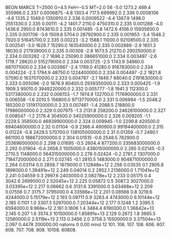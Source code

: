 BEGN
MARCS T=2500 G=4.5 FeH=-0.5 MT=2.0
                  56
-5.0 1273.2 469.4 355966.0 2.337 0.0006875 
-4.8 1303.4 717.5 699992.0 2.336 0.0008106 
-4.6 1335.2 1049.0 1350910.0 2.336 0.0009522 
-4.4 1367.9 1498.0 2551330.0 2.335 0.00111 
-4.2 1401.7 2110.0 4750310.0 2.335 0.001288 
-4.0 1436.6 2950.0 8743610.0 2.335 0.001485 
-3.8 1472.6 4106.0 15935600.0 2.335 0.001706 
-3.6 1509.8 5704.0 28792900.0 2.335 0.001953 
-3.4 1548.2 7920.0 51645700.0 2.335 0.00223 
-3.2 1588.1 11000.0 92108500.0 2.335 0.002541 
-3.0 1629.7 15290.0 163540000.0 2.335 0.002889 
-2.9 1651.3 18030.0 217939000.0 2.335 0.00308 
-2.8 1673.5 21270.0 290250000.0 2.334 0.003282 
-2.7 1696.2 25090.0 386651000.0 2.334 0.003497 
-2.6 1719.7 29620.0 515279000.0 2.334 0.003725 
-2.5 1743.9 34960.0 687071000.0 2.334 0.003967 
-2.4 1769.0 41280.0 916783000.0 2.334 0.004224 
-2.3 1794.9 48750.0 1224400000.0 2.334 0.004497 
-2.2 1821.8 57590.0 1637070000.0 2.333 0.004787 
-2.1 1849.7 68040.0 2191830000.0 2.333 0.005096 
-2.0 1878.9 80400.0 2939350000.0 2.333 0.005425 
-1.9 1909.3 95010.0 3949220000.0 2.332 0.005777 
-1.8 1941.3 112300.0 5317380000.0 2.332 0.006153 
-1.7 1974.9 132700.0 7176900000.0 2.331 0.006558 
-1.6 2010.5 156800.0 9713770000.0 2.331 0.006994 
-1.5 2048.2 185200.0 13191700000.0 2.33 0.007461 
-1.4 2088.5 218800.0 17986000000.0 2.329 0.007975 
-1.3 2131.8 258200.0 24628100000.0 2.327 0.008547 
-1.2 2179.4 304500.0 34025900000.0 2.326 0.009205 
-1.1 2229.5 358500.0 46939900000.0 2.324 0.009945 
-1.0 2299.8 420500.0 69404600000.0 2.32 0.01104 
-0.9 2366.4 490900.0 99194400000.0 2.315 0.01224 
-0.8 2429.5 570700.0 138105000000.0 2.31 0.01359 
-0.7 2490.1 661100.0 188672000000.0 2.304 0.01515 
-0.6 2548.5 762900.0 253696000000.0 2.298 0.01695 
-0.5 2604.4 877200.0 335683000000.0 2.292 0.01904 
-0.4 2658.3 1005000.0 438015000000.0 2.285 0.02145 
-0.3 2710.5 1148000.0 564315000000.0 2.278 0.02424 
-0.2 2761.2 1307000.0 718472000000.0 2.271 0.02745 
-0.1 2810.5 1483000.0 904871000000.0 2.264 0.03114 
0.0 2858.7 1679000.0 1.12848e+12 2.256 0.03535 
0.1 2905.8 1896000.0 1.39491e+12 2.249 0.04014 
0.2 2952.1 2136000.0 1.71041e+12 2.241 0.04559 
0.3 2997.6 2403000.0 2.08278e+12 2.233 0.05175 
0.4 3042.6 2699000.0 2.52045e+12 2.225 0.05872 
0.5 3087.3 3027000.0 3.03395e+12 2.217 0.06662 
0.6 3131.6 3391000.0 3.63468e+12 2.209 0.07556 
0.7 3175.7 3795000.0 4.33566e+12 2.201 0.08566 
0.8 3219.6 4244000.0 5.15179e+12 2.193 0.09711 
0.9 3263.4 4743000.0 6.10144e+12 2.185 0.1101 
1.0 3307.3 5297000.0 7.20344e+12 2.177 0.1248 
1.2 3395.5 6594000.0 9.968e+12 2.161 0.1606 
1.4 3484.4 8190000.0 1.36642e+13 2.145 0.207 
1.6 3574.3 10150000.0 1.85891e+13 2.129 0.2672 
1.8 3665.5 12560000.0 2.5119e+13 2.113 0.3456 
2.0 3758.3 15500000.0 3.37504e+13 2.097 0.4478 
200000.00
natoms              0      0.00
nmol          12
          101.         106.       107.      108.         606.        607.        608.
          707.         708.       808.    10108.       60808.
